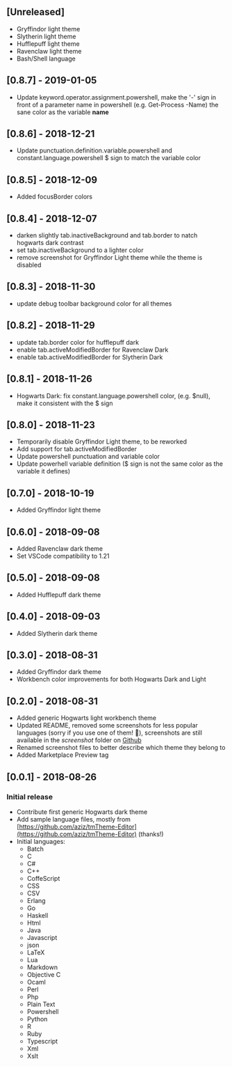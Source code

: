 ## [Unreleased]

- Gryffindor light theme
- Slytherin light theme
- Hufflepuff light theme
- Ravenclaw light theme
- Bash/Shell language

## [0.8.7] - 2019-01-05

- Update keyword.operator.assignment.powershell, make the '-' sign in front of a parameter name in powershell (e.g. Get-Process -Name) the sane color as the variable **name**

## [0.8.6] - 2018-12-21

- Update punctuation.definition.variable.powershell and constant.language.powershell $ sign to match the variable color

## [0.8.5] - 2018-12-09

- Added focusBorder colors

## [0.8.4] - 2018-12-07

- darken slightly tab.inactiveBackground and tab.border to natch hogwarts dark contrast
- set tab.inactiveBackground to a lighter color
- remove screenshot for Gryffindor Light theme while the theme is disabled

## [0.8.3] - 2018-11-30

- update debug toolbar background color for all themes

## [0.8.2] - 2018-11-29

- update tab.border color for hufflepuff dark
- enable tab.activeModifiedBorder for Ravenclaw Dark
- enable tab.activeModifiedBorder for Slytherin Dark

## [0.8.1] - 2018-11-26

- Hogwarts Dark: fix constant.language.powershell color, (e.g. $null), make it consistent with the $ sign


## [0.8.0] - 2018-11-23

- Temporarily disable Gryffindor Light theme, to be reworked
- Add support for tab.activeModifiedBorder
- Update powershell punctuation and variable color
- Update powerhell variable definition ($ sign is not the same color as the variable it defines)

## [0.7.0] - 2018-10-19

- Added Gryffindor light theme

## [0.6.0] - 2018-09-08

- Added Ravenclaw dark theme
- Set VSCode compatibility to 1.21

## [0.5.0] - 2018-09-08

- Added Hufflepuff dark theme

## [0.4.0] - 2018-09-03

- Added Slytherin dark theme

## [0.3.0] - 2018-08-31

- Added Gryffindor dark theme
- Workbench color improvements for both Hogwarts Dark and Light

## [0.2.0] - 2018-08-31

- Added generic Hogwarts light workbench theme
- Updated README, removed some screenshots for less popular languages (sorry if you use one of them! 🙂), screenshots are still available in the _screenshot_ folder on [Github](https://github.com/carlocardella/hogwarts-colors-for-vscode)
- Renamed screenshot files to better describe which theme they belong to
- Added Marketplace Preview tag

## [0.0.1] - 2018-08-26

### Initial release

- Contribute first generic Hogwarts dark theme
- Add sample language files, mostly from [https://github.com/aziz/tmTheme-Editor](https://github.com/aziz/tmTheme-Editor) (thanks!)
- Initial languages:
  - Batch
  - C
  - C#
  - C++
  - CoffeScript
  - CSS
  - CSV
  - Erlang
  - Go
  - Haskell
  - Html
  - Java
  - Javascript
  - json
  - LaTeX
  - Lua
  - Markdown
  - Objective C
  - Ocaml
  - Perl
  - Php
  - Plain Text
  - Powershell
  - Python
  - R
  - Ruby
  - Typescript
  - Xml
  - Xslt

<!-- [0.0.1]: https://github.com/carlocardella/hogwarts-colors-for-vscode -->
